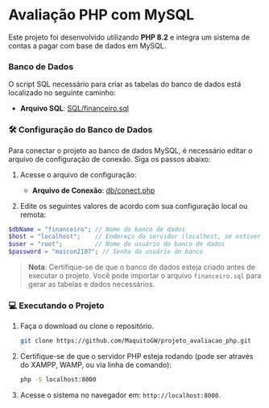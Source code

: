 # Avaliação PHP com MySQL

Este projeto foi desenvolvido utilizando **PHP 8.2** e integra um sistema de contas a pagar com base de dados em MySQL.

### Banco de Dados

O script SQL necessário para criar as tabelas do banco de dados está localizado no seguinte caminho:

- **Arquivo SQL**: [SQL/financeiro.sql](SQL/financeiro.sql)

### 🛠️ Configuração do Banco de Dados

Para conectar o projeto ao banco de dados MySQL, é necessário editar o arquivo de configuração de conexão. Siga os passos abaixo:

1. Acesse o arquivo de configuração:
   - **Arquivo de Conexão**: [db/conect.php](db/conect.php)

2. Edite os seguintes valores de acordo com sua configuração local ou remota:

```php
$dbName = "financeiro"; // Nome do banco de dados
$host = "localhost";    // Endereço do servidor (localhost, se estiver rodando localmente)
$user = "root";         // Nome do usuário do banco de dados
$password = "maicon2107"; // Senha do usuário do banco
```

> **Nota**: Certifique-se de que o banco de dados esteja criado antes de executar o projeto. Você pode importar o arquivo `financeiro.sql` para gerar as tabelas e dados necessários.

### 💻 Executando o Projeto

1. Faça o download ou clone o repositório.
   ```bash
   git clone https://github.com/MaquitoGW/projeto_avaliacao_php.git
   ```

2. Certifique-se de que o servidor PHP esteja rodando (pode ser através do XAMPP, WAMP, ou via linha de comando):
   ```bash
   php -S localhost:8000
   ```

3. Acesse o sistema no navegador em: `http://localhost:8000`.
